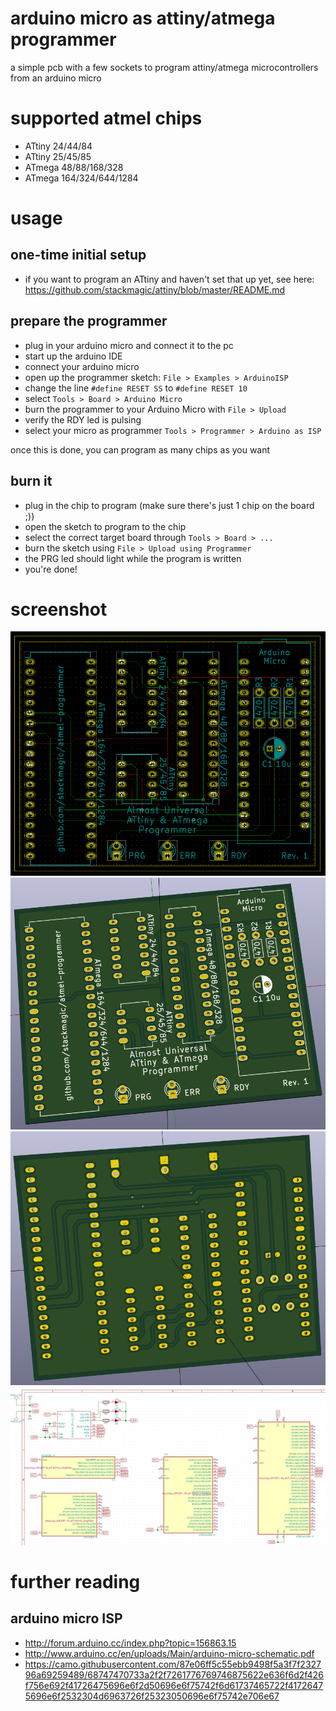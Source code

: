 
# arduino micro as attiny/atmega programmer

a simple pcb with a few sockets to program attiny/atmega microcontrollers from
an arduino micro

# supported atmel chips

* ATtiny 24/44/84
* ATtiny 25/45/85
* ATmega 48/88/168/328
* ATmega 164/324/644/1284

# usage

## one-time initial setup

* if you want to program an ATtiny and haven't set that up yet, see here: https://github.com/stackmagic/attiny/blob/master/README.md

## prepare the programmer

* plug in your arduino micro and connect it to the pc
* start up the arduino IDE
* connect your arduino micro
* open up the programmer sketch: `File > Examples > ArduinoISP`
* change the line `#define RESET SS` to `#define RESET 10`
* select `Tools > Board > Arduino Micro`
* burn the programmer to your Arduino Micro with `File > Upload`
* verify the RDY led is pulsing
* select your micro as programmer `Tools > Programmer > Arduino as ISP`

once this is done, you can program as many chips as you want

## burn it

* plug in the chip to program (make sure there's just 1 chip on the board ;))
* open the sketch to program to the chip
* select the correct target board through `Tools > Board > ...`
* burn the sketch using `File > Upload using Programmer`
* the PRG led should light while the program is written
* you're done!

# screenshot

![board](images/programmer1.png "board")
![board](images/programmer2.png "board")
![board](images/programmer3.png "board")
![board](images/programmer4.png "board")

# further reading

## arduino micro ISP

* http://forum.arduino.cc/index.php?topic=156863.15
* http://www.arduino.cc/en/uploads/Main/arduino-micro-schematic.pdf
* https://camo.githubusercontent.com/87e06ff5c55ebb9498f5a3f7f232796a69259489/68747470733a2f2f7261776769746875622e636f6d2f426f756e692f41726475696e6f2d50696e6f75742f6d61737465722f41726475696e6f2532304d6963726f25323050696e6f75742e706e67

